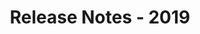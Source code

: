﻿---
title: Release Notes - 2019
second_title: Aspose.Words for C++
articleTitle: Release Notes - 2019
linktitle: Release Notes - 2019
description: "Aspose.Words for С++ Release Notes - 2019 – learn about the latest updates and fixes."
type: docs
weight: 20
url: /cpp/release-notes-2019/
---


